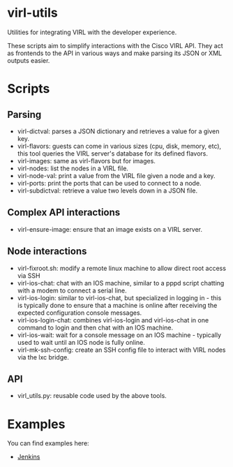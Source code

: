 virl-utils
==========

Utilities for integrating VIRL with the developer experience.

These scripts aim to simplify interactions with the Cisco VIRL API. They act
as frontends to the API in various ways and make parsing its JSON or XML 
outputs easier.

Scripts
=======

Parsing
-------

* virl-dictval: parses a JSON dictionary and retrieves a value for a given key.
* virl-flavors: guests can come in various sizes (cpu, disk, memory, etc), this tool queries the VIRL server's database for its defined flavors.
* virl-images: same as virl-flavors but for images.
* virl-nodes: list the nodes in a VIRL file.
* virl-node-val: print a value from the VIRL file given a node and a key.
* virl-ports: print the ports that can be used to connect to a node.
* virl-subdictval: retrieve a value two levels down in a JSON file.

Complex API interactions
------------------------

* virl-ensure-image: ensure that an image exists on a VIRL server.

Node interactions
-----------------

* virl-fixroot.sh: modify a remote linux machine to allow direct root access via SSH
* virl-ios-chat: chat with an IOS machine, similar to a pppd script chatting with a modem to connect a serial line.
* virl-ios-login: similar to virl-ios-chat, but specialized in logging in - this is typically done to ensure that a machine is online after receiving the expected configuration console messages.
* virl-ios-login-chat: combines virl-ios-login and virl-ios-chat in one command to login and then chat with an IOS machine.
* virl-ios-wait: wait for a console message on an IOS machine - typically used to wait until an IOS node is fully online.
* virl-mk-ssh-config: create an SSH config file to interact with VIRL nodes via the lxc bridge.

API
---

* virl_utils.py: reusable code used by the above tools.

Examples
========

You can find examples here:

* [Jenkins](/examples/README.md)
